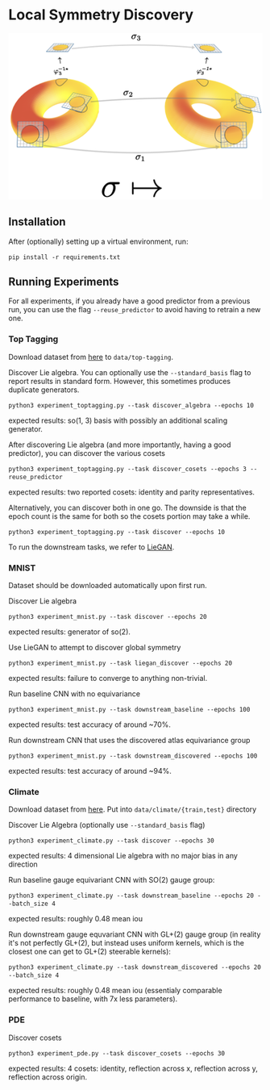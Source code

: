 # Local Symmetry Discovery

![heat equation atlas equivariance](figures/heat_equation.png)

## Installation

After (optionally) setting up a virtual environment, run:
```
pip install -r requirements.txt
```

## Running Experiments
For all experiments, if you already have a good predictor from a previous run, you can use the flag `--reuse_predictor` to avoid having to retrain a new one.

### Top Tagging

Download dataset from [here](https://zenodo.org/record/2603256) to `data/top-tagging`.

Discover Lie algebra. You can optionally use the `--standard_basis` flag to report results in standard form. However, this sometimes produces duplicate generators.
```
python3 experiment_toptagging.py --task discover_algebra --epochs 10
```
expected results: so(1, 3) basis with possibly an additional scaling generator.

After discovering Lie algebra (and more importantly, having a good predictor), you can discover the various cosets
```
python3 experiment_toptagging.py --task discover_cosets --epochs 3 --reuse_predictor
```
expected results: two reported cosets: identity and parity representatives.

Alternatively, you can discover both in one go. The downside is that the epoch count is the same for both so the cosets portion may take a while.
```
python3 experiment_toptagging.py --task discover --epochs 10
```

To run the downstream tasks, we refer to [LieGAN](https://github.com/Rose-STL-Lab/LieGAN).

### MNIST
Dataset should be downloaded automatically upon first run.

Discover Lie algebra
```
python3 experiment_mnist.py --task discover --epochs 20
```
expected results: generator of so(2).

Use LieGAN to attempt to discover global symmetry
```
python3 experiment_mnist.py --task liegan_discover --epochs 20
```
expected results: failure to converge to anything non-trivial.

Run baseline CNN with no equivariance
```
python3 experiment_mnist.py --task downstream_baseline --epochs 100 
```
expected results: test accuracy of around ~70%.

Run downstream CNN that uses the discovered atlas equivariance group
```
python3 experiment_mnist.py --task downstream_discovered --epochs 100 
```
expected results: test accuracy of around ~94%.

### Climate

Download dataset from [here](https://portal.nersc.gov/project/ClimateNet/climatenet_new/). Put into `data/climate/{train,test}` directory

Discover Lie Algebra (optionally use `--standard_basis` flag)
```
python3 experiment_climate.py --task discover --epochs 30
```
expected results: 4 dimensional Lie algebra with no major bias in any direction

Run baseline gauge equivariant CNN with SO(2) gauge group:
```
python3 experiment_climate.py --task downstream_baseline --epochs 20 --batch_size 4
```
expected results: roughly 0.48 mean iou

Run downstream gauge equvariant CNN with GL+(2) gauge group (in reality it's not perfectly GL+(2), but instead uses uniform kernels, which is the closest one can get to GL+(2) steerable kernels):

```
python3 experiment_climate.py --task downstream_discovered --epochs 20 --batch_size 4
```
expected results: roughly 0.48 mean iou (essentialy comparable performance to baseline, with 7x less parameters).

### PDE

Discover cosets
```
python3 experiment_pde.py --task discover_cosets --epochs 30
```

expected results: 4 cosets: identity, reflection across x, reflection across y, reflection across origin.
